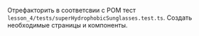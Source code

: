 Отрефакторить в соответсвии с POM тест `lesson_4/tests/superHydrophobicSunglasses.test.ts`.
Создать необходимые страницы и компоненты. 